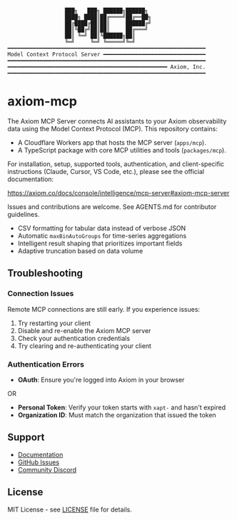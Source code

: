 ```

                  ███╗   ███╗ ██████╗██████╗
                  ████╗ ████║██╔════╝██╔══██╗
                  ██╔████╔██║██║     ██████╔╝
                  ██║╚██╔╝██║██║     ██╔═══╝
                  ██║ ╚═╝ ██║╚██████╗██║
                  ╚═╝     ╚═╝ ╚═════╝╚═╝
━━━━━━━━━━━━━━━━━━━━━━━━━━━━━━━━━━━━━━━━━━━━━━━━━━━━━━━━━━━━━━
Model Context Protocol Server ━━━━━━━━━━━━━━━━━━━━━━━━━━━━━━━━
━━━━━━━━━━━━━━━━━━━━━━━━━━━━━━━━━━━━━━━━━━━━━━━━━━━━━━━━━━━━━━
━━━━━━━━━━━━━━━━━━━━━━━━━━━━━━━━━━━━━━━━━━━━━━━━━━ Axiom, Inc.
━━━━━━━━━━━━━━━━━━━━━━━━━━━━━━━━━━━━━━━━━━━━━━━━━━━━━━━━━━━━━━
```

# axiom-mcp
The Axiom MCP Server connects AI assistants to your Axiom observability data using the Model Context Protocol (MCP). This repository contains:

- A Cloudflare Workers app that hosts the MCP server (`apps/mcp`).
- A TypeScript package with core MCP utilities and tools (`packages/mcp`).

For installation, setup, supported tools, authentication, and client-specific instructions (Claude, Cursor, VS Code, etc.), please see the official documentation:

https://axiom.co/docs/console/intelligence/mcp-server#axiom-mcp-server

Issues and contributions are welcome. See AGENTS.md for contributor guidelines.
  - CSV formatting for tabular data instead of verbose JSON
  - Automatic `maxBinAutoGroups` for time-series aggregations
  - Intelligent result shaping that prioritizes important fields
  - Adaptive truncation based on data volume

## Troubleshooting

### Connection Issues

Remote MCP connections are still early. If you experience issues:
1. Try restarting your client
2. Disable and re-enable the Axiom MCP server
3. Check your authentication credentials
4. Try clearing and re-authenticating your client

### Authentication Errors

- **OAuth**: Ensure you're logged into Axiom in your browser

OR
- **Personal Token**: Verify your token starts with `xapt-` and hasn't expired
- **Organization ID**: Must match the organization that issued the token

## Support

- [Documentation](https://axiom.co/docs)
- [GitHub Issues](https://github.com/axiomhq/mcp/issues)
- [Community Discord](https://axiom.co/discord)

## License

MIT License - see [LICENSE](LICENSE) file for details.
